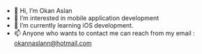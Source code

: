 - 👋 Hi, I’m Okan Aslan
- 👀 I’m interested in mobile application development
- 🌱 I’m currently learning iOS development.
- 📫 Anyone who wants to contact me can reach from my email : okannaslann@hotmail.com

